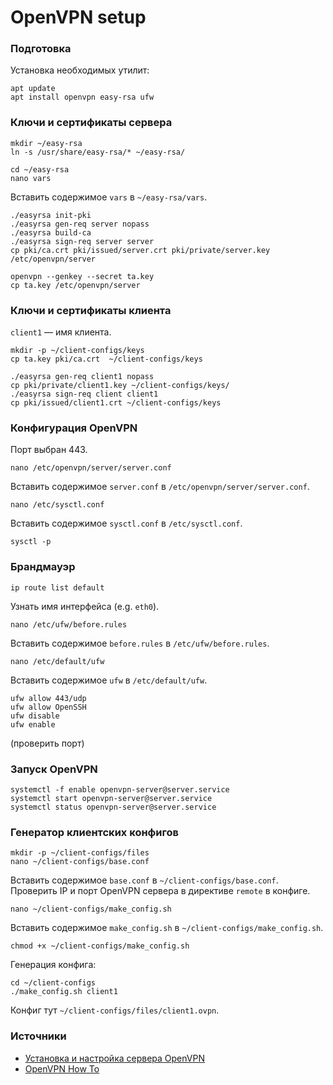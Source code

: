 # OpenVPN setup

### Подготовка
Установка необходимых утилит:
```
apt update
apt install openvpn easy-rsa ufw
```

### Ключи и сертификаты сервера
```
mkdir ~/easy-rsa
ln -s /usr/share/easy-rsa/* ~/easy-rsa/

cd ~/easy-rsa
nano vars
```

Вставить содержимое `vars` в `~/easy-rsa/vars`.

```
./easyrsa init-pki
./easyrsa gen-req server nopass
./easyrsa build-ca
./easyrsa sign-req server server
cp pki/ca.crt pki/issued/server.crt pki/private/server.key /etc/openvpn/server

openvpn --genkey --secret ta.key
cp ta.key /etc/openvpn/server
```

### Ключи и сертификаты клиента
`client1` — имя клиента.

```
mkdir -p ~/client-configs/keys
cp ta.key pki/ca.crt  ~/client-configs/keys

./easyrsa gen-req client1 nopass
cp pki/private/client1.key ~/client-configs/keys/
./easyrsa sign-req client client1
cp pki/issued/client1.crt ~/client-configs/keys
```

### Конфигурация OpenVPN
Порт выбран 443.

```
nano /etc/openvpn/server/server.conf
```

Вставить содержимое `server.conf` в `/etc/openvpn/server/server.conf`.

```
nano /etc/sysctl.conf
```

Вставить содержимое `sysctl.conf` в `/etc/sysctl.conf`.

```
sysctl -p
```

### Брандмауэр
```
ip route list default
```

Узнать имя интерфейса (e.g. `eth0`).

```
nano /etc/ufw/before.rules
```

Вставить содержимое `before.rules` в `/etc/ufw/before.rules`.

```
nano /etc/default/ufw
```

Вставить содержимое `ufw` в `/etc/default/ufw`.

```
ufw allow 443/udp
ufw allow OpenSSH
ufw disable
ufw enable
```
(проверить порт)

### Запуск OpenVPN
```
systemctl -f enable openvpn-server@server.service
systemctl start openvpn-server@server.service
systemctl status openvpn-server@server.service
```

### Генератор клиентских конфигов
```
mkdir -p ~/client-configs/files
nano ~/client-configs/base.conf
```

Вставить содержимое `base.conf` в `~/client-configs/base.conf`.
Проверить IP и порт OpenVPN сервера в директиве `remote` в конфиге.

```
nano ~/client-configs/make_config.sh
```

Вставить содержимое `make_config.sh` в `~/client-configs/make_config.sh`.

```
chmod +x ~/client-configs/make_config.sh
```

Генерация конфига:
```
cd ~/client-configs
./make_config.sh client1
```

Конфиг тут `~/client-configs/files/client1.ovpn`.

### Источники
- [Установка и настройка сервера OpenVPN](https://www.digitalocean.com/community/tutorials/how-to-set-up-and-configure-an-openvpn-server-on-ubuntu-20-04-ru)
- [OpenVPN How To](https://openvpn.net/community-resources/how-to/)